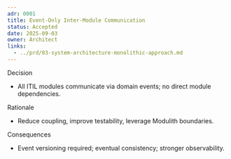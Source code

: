 ```yaml
---
adr: 0001
title: Event-Only Inter-Module Communication
status: Accepted
date: 2025-09-03
owner: Architect
links:
  - ../prd/03-system-architecture-monolithic-approach.md
---
```


Decision
- All ITIL modules communicate via domain events; no direct module dependencies.

Rationale
- Reduce coupling, improve testability, leverage Modulith boundaries.

Consequences
- Event versioning required; eventual consistency; stronger observability.

